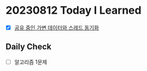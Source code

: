 # 20230812 Today I Learned
- [X] [공유 중인 가변 데이터와 스레드 동기화](../Java/effective_Java/item78_thread_synchronization.md)

## Daily Check
- [ ] 알고리즘 1문제